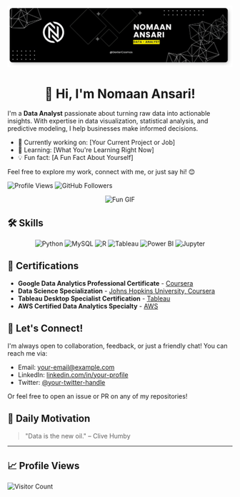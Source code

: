 <div>
 <img src='./images/banner.png' alt=banner>
<div>


<h1 align="center" font-size="30 px"> 👋 Hi, I'm Nomaan Ansari! </h1>


I'm a **Data Analyst** passionate about turning raw data into actionable insights. With expertise in data visualization, statistical analysis, and predictive modeling, I help businesses make informed decisions.


- 🔭 Currently working on: [Your Current Project or Job]
- 🌱 Learning: [What You're Learning Right Now]
- 💡 Fun fact: [A Fun Fact About Yourself]


Feel free to explore my work, connect with me, or just say hi! 😊


![Profile Views](https://komarev.com/ghpvc/?username=YOUR_GITHUB_USERNAME&color=blue)
![GitHub Followers](https://img.shields.io/github/followers/YOUR_GITHUB_USERNAME?style=social)

<p align="center">
  <img src="https://media.giphy.com/media/your-favorite-gif.gif" alt="Fun GIF" width="300"/>
</p>


## 🛠️ Skills 

<div align="center">
  <img src="https://cdn.jsdelivr.net/gh/devicons/devicon/icons/python/python-original.svg" alt="Python" width="40" height="40"/>
  <img src="https://cdn.jsdelivr.net/gh/devicons/devicon/icons/mysql/mysql-original.svg" alt="MySQL" width="40" height="40"/>
  <img src="https://cdn.jsdelivr.net/gh/devicons/devicon/icons/rstudio/rstudio-original.svg" alt="R" width="40" height="40"/>
  <img src="https://cdn.jsdelivr.net/gh/devicons/devicon/icons/tableau/tableau-original.svg" alt="Tableau" width="40" height="40"/>
  <img src="https://cdn.jsdelivr.net/gh/devicons/devicon/icons/powerbi/powerbi-original.svg" alt="Power BI" width="40" height="40"/>
  <img src="https://cdn.jsdelivr.net/gh/devicons/devicon/icons/jupyter/jupyter-original.svg" alt="Jupyter" width="40" height="40"/>
</div>


## 📜 Certifications

- **Google Data Analytics Professional Certificate** - [Coursera](https://www.coursera.org/)
- **Data Science Specialization** - [Johns Hopkins University, Coursera](https://www.coursera.org/)
- **Tableau Desktop Specialist Certification** - [Tableau](https://www.tableau.com/)
- **AWS Certified Data Analytics Specialty** - [AWS](https://aws.amazon.com/)


## 🤝 Let's Connect!

I'm always open to collaboration, feedback, or just a friendly chat! You can reach me via:

- Email: [your-email@example.com](mailto:your-email@example.com)
- LinkedIn: [linkedin.com/in/your-profile](https://www.linkedin.com/in/your-profile)
- Twitter: [@your-twitter-handle](https://twitter.com/your-twitter-handle)

Or feel free to open an issue or PR on any of my repositories!


## 📣 Daily Motivation

> "Data is the new oil." – Clive Humby

---

## 📈 Profile Views

![Visitor Count](https://profile-counter.glitch.me/DexterCosmos/count.svg)